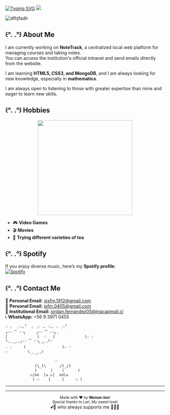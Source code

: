 [![Typing SVG](https://readme-typing-svg.demolab.com?font=Fira+Code&pause=1000&color=E4C156&width=435&lines=Hi+There+%F0%9F%96%96+Mononino's+Here;Welcome+to+my+GitHub!+%E2%98%95)](https://git.io/typing-svg)
<a href="https://www.youtube.com/watch?v=GoVybbkAlOY"><img src="https://user-images.githubusercontent.com/73097560/115834477-dbab4500-a447-11eb-908a-139a6edaec5c.gif"></a>

 ![dfhjfadh](https://github.com/user-attachments/assets/93bb106a-147c-42c8-820a-66d77f024e06)
## ꒰ᐢ. .ᐢ꒱  About Me  

I am currently working on **NoteTrack**, a centralized local web platform for managing courses and taking notes.  
You can access the institution's official intranet and send emails directly from the website.  

I am learning **HTML5, CSS3, and MongoDB**, and I am always looking for new knowledge, especially in **mathematics**.  

I am always open to listening to those with greater expertise than mine and eager to learn new skills.  

## ꒰ᐢ. .ᐢ꒱  Hobbies  
<p align="center">
  <img src="https://media.giphy.com/media/v1.Y2lkPTc5MGI3NjExdTRlZjlubDB6N2x2cHJjcjR4eWM2czFkbWNpd2RkaGI4dm1lbjZtZyZlcD12MV9naWZzX3NlYXJjaCZjdD1n/3o7abAHdYvZdBNnGZq/giphy.gif" width="300">
</p>

- 🎮 **Video Games**  
- 🎬 **Movies**  
- 🍵 **Trying different varieties of tea**  

## ꒰ᐢ. .ᐢ꒱  Spotify  
If you enjoy diverse music, here’s my **Spotify profile**:  
[![Spotify](https://img.shields.io/badge/Spotify-1DB954?style=for-the-badge&logo=spotify&logoColor=white)](https://open.spotify.com/user/312qefevoj4nz55cnk3pbhappjg4?si=46601544a8854df9)  

## ꒰ᐢ. .ᐢ꒱  Contact Me  
📨 **Personal Email:** sjsfm.1912@gmail.com  
📨 **Personal Email:** jsfm.0405@gmail.com  
📨 **Institutional Email:** jordan.fernandez05@inacapmail.cl  
📞 **WhatsApp:** +56 9 3971 0455  

```
♡ ☆  .♡‧₊˚  ☆ .♡ ‧₊ ♡‧₊ ☆ .♡˚ 
╭◜◝ ͡ ◜◝╮  ㅤ ╭◜◝ ͡ ◜◝╮. 
(             )  ♡   (             )☆ ♡
╰◟◞ ͜ ◟◞╭◜◝ ͡ ◜◝╮ ͜ ◟◞╯♡ 
. ☆  ㅤㅤ(                )☆ ♡
♡ 　      ╰◟◞ ͜ ◟◞╯
                            
                      ♡
             (\_(\      /)_/)
             (      )    (      )
           ૮/ʚɞ  |ა ૮|  ʚɞ\ა
            ( ◌    |     |     ◌ )
```



---
<hr>
<p align="center">
  <small>Made with ❤️ by <strong>Monon-Ino!</strong></small>  
  <br>  
  <small>Special thanks to Lari, My sweet love!</a> </small><br>
 💕🐇 who always supports me 🐕‍🦺💕
</p> 
